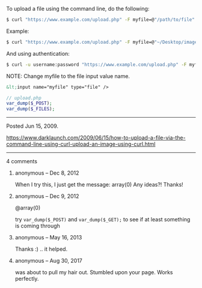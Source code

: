 To upload a file using the command line, do the following:

```bash
$ curl "https://www.example.com/upload.php" -F myfile=@"/path/to/file"
```

Example:

```bash
$ curl "https://www.example.com/upload.php" -F myfile=@"~/Desktop/image.png"
```

And using authentication:

```bash
$ curl -u username:password "https://www.example.com/upload.php" -F myfile=@"~/Desktop/image.png"
```

NOTE: Change myfile to the file input value name.

```html
&lt;input name="myfile" type="file" />
```

```php
// upload.php
var_dump($_POST);
var_dump($_FILES);
```

---

Posted Jun 15, 2009.

https://www.darklaunch.com/2009/06/15/how-to-upload-a-file-via-the-command-line-using-curl-upload-an-image-using-curl.html

---

4 comments

<ol><li><div>

anonymous &ndash; Dec 8, 2012<div>

When I try this, I just get the message:   array(0)
Any ideas?!  Thanks!

</div></div></li><li><div>

anonymous &ndash; Dec 9, 2012<div>

@array(0)

try `var_dump($_POST)` and `var_dump($_GET);` to see if at least something is coming through

</div></div></li><li><div>

anonymous &ndash; May 16, 2013<div>

Thanks :) .. it helped.

</div></div></li><li><div>

anonymous &ndash; Aug 30, 2017<div>

was about to pull my hair out. Stumbled upon your page. Works perfectly.

</div></div></li></ol>